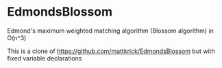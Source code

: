 # EdmondsBlossom
Edmond's maximum weighted matching algorithm (Blossom algorithm) in O(n^3)

This is a clone of https://github.com/mattkrick/EdmondsBlossom but with fixed variable declarations
